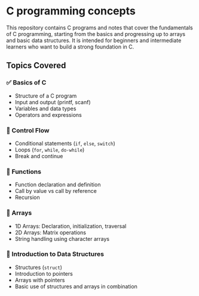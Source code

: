 
# C programming concepts

This repository contains C programs and notes that cover the fundamentals of C programming, starting from the basics and progressing up to arrays and basic data structures. It is intended for beginners and intermediate learners who want to build a strong foundation in C.

## Topics Covered

### ✅ Basics of C
- Structure of a C program
- Input and output (printf, scanf)
- Variables and data types
- Operators and expressions

### 🔁 Control Flow
- Conditional statements (`if`, `else`, `switch`)
- Loops (`for`, `while`, `do-while`)
- Break and continue

### 📂 Functions
- Function declaration and definition
- Call by value vs call by reference
- Recursion

### 📐 Arrays
- 1D Arrays: Declaration, initialization, traversal
- 2D Arrays: Matrix operations
- String handling using character arrays

### 🧱 Introduction to Data Structures
- Structures (`struct`)
- Introduction to pointers
- Arrays with pointers
- Basic use of structures and arrays in combination
